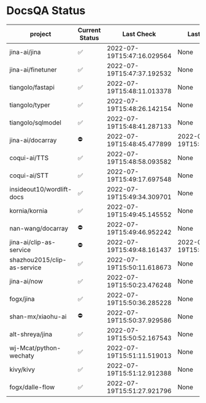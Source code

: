 # DocsQA Status

|          project          |Current Status|        Last Check        |      Last Downtime       |
|---------------------------|--------------|--------------------------|--------------------------|
|jina-ai/jina               |✅            |2022-07-19T15:47:16.029564|None                      |
|jina-ai/finetuner          |✅            |2022-07-19T15:47:37.192532|None                      |
|tiangolo/fastapi           |✅            |2022-07-19T15:48:11.013378|None                      |
|tiangolo/typer             |✅            |2022-07-19T15:48:26.142154|None                      |
|tiangolo/sqlmodel          |✅            |2022-07-19T15:48:41.287133|None                      |
|jina-ai/docarray           |⛔️           |2022-07-19T15:48:45.477899|2022-07-19T15:48:45.477879|
|coqui-ai/TTS               |✅            |2022-07-19T15:48:58.093582|None                      |
|coqui-ai/STT               |✅            |2022-07-19T15:49:17.697548|None                      |
|insideout10/wordlift-docs  |✅            |2022-07-19T15:49:34.309701|None                      |
|kornia/kornia              |✅            |2022-07-19T15:49:45.145552|None                      |
|nan-wang/docarray          |⛔️           |2022-07-19T15:49:46.952242|None                      |
|jina-ai/clip-as-service    |⛔️           |2022-07-19T15:49:48.161437|2022-07-19T15:49:48.161420|
|shazhou2015/clip-as-service|✅            |2022-07-19T15:50:11.618673|None                      |
|jina-ai/now                |✅            |2022-07-19T15:50:23.476248|None                      |
|fogx/jina                  |✅            |2022-07-19T15:50:36.285228|None                      |
|shan-mx/xiaohu-ai          |⛔️           |2022-07-19T15:50:37.929586|None                      |
|alt-shreya/jina            |✅            |2022-07-19T15:50:52.167543|None                      |
|wj-Mcat/python-wechaty     |✅            |2022-07-19T15:51:11.519013|None                      |
|kivy/kivy                  |✅            |2022-07-19T15:51:12.912388|None                      |
|fogx/dalle-flow            |✅            |2022-07-19T15:51:27.921796|None                      |
